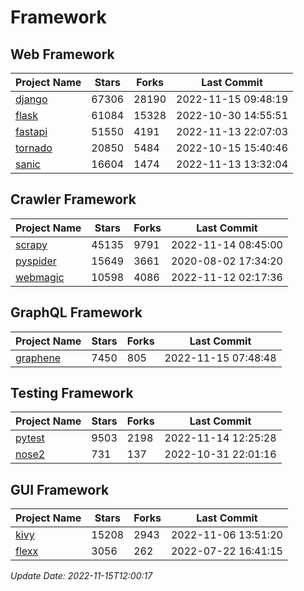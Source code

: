 # Framework

## Web Framework
| Project Name | Stars | Forks | Last Commit |
| ------------ | ----- | ----- | ----------- |
| [django](https://github.com/django/django) | 67306 | 28190 | 2022-11-15 09:48:19 |
| [flask](https://github.com/pallets/flask) | 61084 | 15328 | 2022-10-30 14:55:51 |
| [fastapi](https://github.com/tiangolo/fastapi) | 51550 | 4191 | 2022-11-13 22:07:03 |
| [tornado](https://github.com/tornadoweb/tornado) | 20850 | 5484 | 2022-10-15 15:40:46 |
| [sanic](https://github.com/sanic-org/sanic) | 16604 | 1474 | 2022-11-13 13:32:04 |

## Crawler Framework
| Project Name | Stars | Forks | Last Commit |
| ------------ | ----- | ----- | ----------- |
| [scrapy](https://github.com/scrapy/scrapy) | 45135 | 9791 | 2022-11-14 08:45:00 |
| [pyspider](https://github.com/binux/pyspider) | 15649 | 3661 | 2020-08-02 17:34:20 |
| [webmagic](https://github.com/code4craft/webmagic) | 10598 | 4086 | 2022-11-12 02:17:36 |

## GraphQL Framework
| Project Name | Stars | Forks | Last Commit |
| ------------ | ----- | ----- | ----------- |
| [graphene](https://github.com/graphql-python/graphene) | 7450 | 805 | 2022-11-15 07:48:48 |

## Testing Framework
| Project Name | Stars | Forks | Last Commit |
| ------------ | ----- | ----- | ----------- |
| [pytest](https://github.com/pytest-dev/pytest) | 9503 | 2198 | 2022-11-14 12:25:28 |
| [nose2](https://github.com/nose-devs/nose2) | 731 | 137 | 2022-10-31 22:01:16 |

## GUI Framework
| Project Name | Stars | Forks | Last Commit |
| ------------ | ----- | ----- | ----------- |
| [kivy](https://github.com/kivy/kivy) | 15208 | 2943 | 2022-11-06 13:51:20 |
| [flexx](https://github.com/flexxui/flexx) | 3056 | 262 | 2022-07-22 16:41:15 |

*Update Date: 2022-11-15T12:00:17*